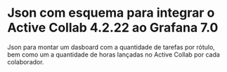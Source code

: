 # Json com esquema para integrar o Active Collab 4.2.22 ao Grafana 7.0

Json para montar um dasboard com  a quantidade de tarefas por rótulo, bem como um a quantidade de horas lançadas no Active Collab por cada colaborador.